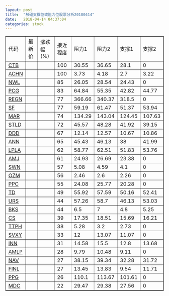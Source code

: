```yaml
---
layout: post
title:  "触碰支撑位或阻力位股票分析20180414"
date:   2018-04-14 04:37:04
categories: stock
---
```

<script type="text/javascript">
var stockList = []
stockList.push('gb_ctb');
stockList.push('gb_achn');
stockList.push('gb_nwl');
stockList.push('gb_pcg');
stockList.push('gb_regn');
stockList.push('gb_sf');
stockList.push('gb_mar');
stockList.push('gb_stld');
stockList.push('gb_ddd');
stockList.push('gb_ann');
stockList.push('gb_lpla');
stockList.push('gb_amj');
stockList.push('gb_swn');
stockList.push('gb_ozm');
stockList.push('gb_ppc');
stockList.push('gb_td');
stockList.push('gb_urs');
stockList.push('gb_bks');
stockList.push('gb_cs');
stockList.push('gb_ttph');
stockList.push('gb_svxy');
stockList.push('gb_inn');
stockList.push('gb_amlp');
stockList.push('gb_nav');
stockList.push('gb_finl');
stockList.push('gb_ppg');
stockList.push('gb_mdc');
</script>
<table border="1">
 <tr>
 <td>代码</td>
 <td>最新价</td>
 <td>涨跌幅(%)</td>
 <td>接近程度</td>
 <td>阻力1</td>
 <td>阻力2</td>
 <td>支撑1</td>
 <td>支撑2</td>
</tr>
  <tr id="ctb" class="red">
  <td><a href="http://stock.finance.sina.com.cn/usstock/quotes/CTB.html" target="_blank">CTB</a></td><td></td><td></td><td>100</td><td>30.55</td><td>36.65</td><td>28.1</td><td>0</td></tr>
  <tr id="achn" class="red">
  <td><a href="http://stock.finance.sina.com.cn/usstock/quotes/ACHN.html" target="_blank">ACHN</a></td><td></td><td></td><td>100</td><td>3.73</td><td>4.18</td><td>2.7</td><td>3.22</td></tr>
  <tr id="nwl" class="red">
  <td><a href="http://stock.finance.sina.com.cn/usstock/quotes/NWL.html" target="_blank">NWL</a></td><td></td><td></td><td>85</td><td>26.05</td><td>28.54</td><td>24.43</td><td>0</td></tr>
  <tr id="pcg" class="green">
  <td><a href="http://stock.finance.sina.com.cn/usstock/quotes/PCG.html" target="_blank">PCG</a></td><td></td><td></td><td>83</td><td>64.84</td><td>55.35</td><td>42.82</td><td>44.77</td></tr>
  <tr id="regn" class="green">
  <td><a href="http://stock.finance.sina.com.cn/usstock/quotes/REGN.html" target="_blank">REGN</a></td><td></td><td></td><td>77</td><td>366.66</td><td>340.37</td><td>318.5</td><td>0</td></tr>
  <tr id="sf" class="red">
  <td><a href="http://stock.finance.sina.com.cn/usstock/quotes/SF.html" target="_blank">SF</a></td><td></td><td></td><td>77</td><td>59.19</td><td>61.47</td><td>51.37</td><td>53.94</td></tr>
  <tr id="mar" class="red">
  <td><a href="http://stock.finance.sina.com.cn/usstock/quotes/MAR.html" target="_blank">MAR</a></td><td></td><td></td><td>74</td><td>134.29</td><td>143.04</td><td>124.45</td><td>107.63</td></tr>
  <tr id="stld" class="red">
  <td><a href="http://stock.finance.sina.com.cn/usstock/quotes/STLD.html" target="_blank">STLD</a></td><td></td><td></td><td>72</td><td>45.57</td><td>48.28</td><td>41.92</td><td>39.15</td></tr>
  <tr id="ddd" class="red">
  <td><a href="http://stock.finance.sina.com.cn/usstock/quotes/DDD.html" target="_blank">DDD</a></td><td></td><td></td><td>67</td><td>12.14</td><td>12.57</td><td>10.67</td><td>10.86</td></tr>
  <tr id="ann" class="red">
  <td><a href="http://stock.finance.sina.com.cn/usstock/quotes/ANN.html" target="_blank">ANN</a></td><td></td><td></td><td>65</td><td>45.43</td><td>46.13</td><td>38</td><td>41.99</td></tr>
  <tr id="lpla" class="red">
  <td><a href="http://stock.finance.sina.com.cn/usstock/quotes/LPLA.html" target="_blank">LPLA</a></td><td></td><td></td><td>62</td><td>58.77</td><td>62.51</td><td>51.83</td><td>53.76</td></tr>
  <tr id="amj" class="red">
  <td><a href="http://stock.finance.sina.com.cn/usstock/quotes/AMJ.html" target="_blank">AMJ</a></td><td></td><td></td><td>61</td><td>24.93</td><td>26.69</td><td>23.38</td><td>0</td></tr>
  <tr id="swn" class="red">
  <td><a href="http://stock.finance.sina.com.cn/usstock/quotes/SWN.html" target="_blank">SWN</a></td><td></td><td></td><td>57</td><td>5.08</td><td>4.59</td><td>4.1</td><td>0</td></tr>
  <tr id="ozm" class="green">
  <td><a href="http://stock.finance.sina.com.cn/usstock/quotes/OZM.html" target="_blank">OZM</a></td><td></td><td></td><td>56</td><td>2.46</td><td>2.6</td><td>2.26</td><td>0</td></tr>
  <tr id="ppc" class="red">
  <td><a href="http://stock.finance.sina.com.cn/usstock/quotes/PPC.html" target="_blank">PPC</a></td><td></td><td></td><td>55</td><td>24.08</td><td>25.77</td><td>20.28</td><td>0</td></tr>
  <tr id="td" class="red">
  <td><a href="http://stock.finance.sina.com.cn/usstock/quotes/TD.html" target="_blank">TD</a></td><td></td><td></td><td>49</td><td>55.92</td><td>57.59</td><td>50.16</td><td>52.41</td></tr>
  <tr id="urs" class="green">
  <td><a href="http://stock.finance.sina.com.cn/usstock/quotes/URS.html" target="_blank">URS</a></td><td></td><td></td><td>44</td><td>57.26</td><td>58.7</td><td>46.13</td><td>53.03</td></tr>
  <tr id="bks" class="green">
  <td><a href="http://stock.finance.sina.com.cn/usstock/quotes/BKS.html" target="_blank">BKS</a></td><td></td><td></td><td>44</td><td>6.5</td><td>7</td><td>4.8</td><td>5.25</td></tr>
  <tr id="cs" class="green">
  <td><a href="http://stock.finance.sina.com.cn/usstock/quotes/CS.html" target="_blank">CS</a></td><td></td><td></td><td>39</td><td>17.35</td><td>18.51</td><td>15.69</td><td>16.21</td></tr>
  <tr id="ttph" class="red">
  <td><a href="http://stock.finance.sina.com.cn/usstock/quotes/TTPH.html" target="_blank">TTPH</a></td><td></td><td></td><td>38</td><td>5.28</td><td>3.2</td><td>2.73</td><td>0</td></tr>
  <tr id="svxy" class="red">
  <td><a href="http://stock.finance.sina.com.cn/usstock/quotes/SVXY.html" target="_blank">SVXY</a></td><td></td><td></td><td>33</td><td>12</td><td>13.07</td><td>11.07</td><td>0</td></tr>
  <tr id="inn" class="red">
  <td><a href="http://stock.finance.sina.com.cn/usstock/quotes/INN.html" target="_blank">INN</a></td><td></td><td></td><td>31</td><td>14.58</td><td>15.5</td><td>12.8</td><td>13.68</td></tr>
  <tr id="amlp" class="red">
  <td><a href="http://stock.finance.sina.com.cn/usstock/quotes/AMLP.html" target="_blank">AMLP</a></td><td></td><td></td><td>28</td><td>9.79</td><td>10.48</td><td>9.11</td><td>0</td></tr>
  <tr id="nav" class="red">
  <td><a href="http://stock.finance.sina.com.cn/usstock/quotes/NAV.html" target="_blank">NAV</a></td><td></td><td></td><td>27</td><td>38.15</td><td>39.34</td><td>32.28</td><td>31.72</td></tr>
  <tr id="finl" class="green">
  <td><a href="http://stock.finance.sina.com.cn/usstock/quotes/FINL.html" target="_blank">FINL</a></td><td></td><td></td><td>27</td><td>13.45</td><td>13.83</td><td>9.54</td><td>11.71</td></tr>
  <tr id="ppg" class="red">
  <td><a href="http://stock.finance.sina.com.cn/usstock/quotes/PPG.html" target="_blank">PPG</a></td><td></td><td></td><td>26</td><td>110.1</td><td>113.67</td><td>101.61</td><td>0</td></tr>
  <tr id="mdc" class="red">
  <td><a href="http://stock.finance.sina.com.cn/usstock/quotes/MDC.html" target="_blank">MDC</a></td><td></td><td></td><td>22</td><td>29.47</td><td>29.38</td><td>27.56</td><td>0</td></tr>
</table>
